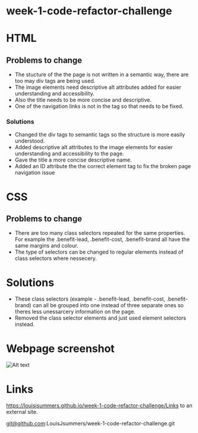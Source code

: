 # week-1-code-refactor-challenge

# HTML

## Problems to change

- The stucture of the the page is not written in a semantic way, there are too may div tags are being used. 
- The image elements need descriptive alt attributes added for easier understanding and accessibility. 
- Also the title needs to be more concise and descriptive.
- One of the navigation links is not in the tag so that needs to be fixed.

### Solutions

- Changed the div tags to semantic tags so the structure is more easily understood. 
- Added descriptive alt attributes to the image elements for easier understanding and accessibility to the page.
- Gave the title a more concise descriptive name.
- Added an ID attribute the the correct element tag to fix the broken page navigation issue


# CSS

## Problems to change

- There are too many class selectors repeated for the same properties. For example the .benefit-lead, .benefit-cost, .benefit-brand all have the same margins and colour.
- The type of selectors can be changed to regular elements instead of class selectors where nessecery.

# Solutions

- These class selectors (example - .benefit-lead, .benefit-cost, .benefit-brand) can all be grouped into one instead of three separate ones so theres less unessarcery information on the page.
- Removed the class selector elements and just used element selectors instead.

# Webpage screenshot

![Alt text](./assets/images/Horiseon%20Screenshot.png)


# Links

https://louisjsummers.github.io/week-1-code-refactor-challenge/Links to an external site.

git@github.com:LouisJsummers/week-1-code-refactor-challenge.git
